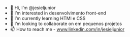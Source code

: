 - 👋 Hi, I’m @jesieljunior
- 👀 I’m interested in desenvolvimento front-end
- 🌱 I’m currently learning HTMl e CSS
- 💞️ I’m looking to collaborate on em pequenos projetos
- 📫 How to reach me - www.linkedin.com/in/jesieljunior

<!---
jesieljunior/jesieljunior is a ✨ special ✨ repository because its `README.md` (this file) appears on your GitHub profile.
You can click the Preview link to take a look at your changes.
--->
